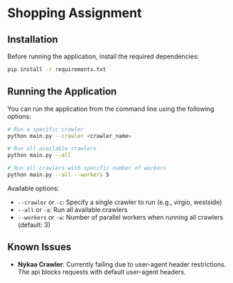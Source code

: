 # Shopping Assignment

## Installation

Before running the application, install the required dependencies:

```bash
pip install -r requirements.txt
```

## Running the Application

You can run the application from the command line using the following options:

```bash
# Run a specific crawler
python main.py --crawler <crawler_name>

# Run all available crawlers
python main.py --all

# Run all crawlers with specific number of workers
python main.py --all --workers 5
```

Available options:
- `--crawler` or `-c`: Specify a single crawler to run (e.g., virgio, westside)
- `--all` or `-a`: Run all available crawlers
- `--workers` or `-w`: Number of parallel workers when running all crawlers (default: 3)


## Known Issues

- **Nykaa Crawler**: Currently failing due to user-agent header restrictions. The api blocks requests with default user-agent headers.
